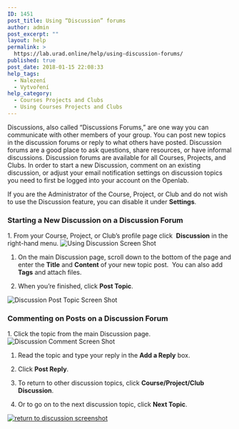 ```yaml
---
ID: 1451
post_title: Using “Discussion” forums
author: admin
post_excerpt: ""
layout: help
permalink: >
  https://lab.urad.online/help/using-discussion-forums/
published: true
post_date: 2018-01-15 22:08:33
help_tags:
  - Nalezení
  - Vytvoření
help_category:
  - Courses Projects and Clubs
  - Using Courses Projects and Clubs
---
```

Discussions, also called “Discussions Forums,” are one way you can communicate with other members of your group. You can post new topics in the discussion forums or reply to what others have posted. Discussion forums are a good place to ask questions, share resources, or have informal discussions. Discussion forums are available for all Courses, Projects, and Clubs. In order to start a new Discussion, comment on an existing discussion, or adjust your email notification settings on discussion topics you need to first be logged into your account on the Openlab.

If you are the Administrator of the Course, Project, or Club and do not wish to use the Discussion feature, you can disable it under <strong>Settings</strong>.
<h3><strong>Starting a New Discussion on a Discussion Forum</strong></h3>
1. From your Course, Project, or Club’s profile page click  <strong>Discussion</strong> in the right-hand menu.

<img class="alignnone wp-image-36512 size-full" src="https://openlab.citytech.cuny.edu/wp-content/uploads/2012/09/Using_Discussion_Forums_1_v2.png" alt="Using Discussion Screen Shot" />

1. On the main Discussion page, scroll down to the bottom of the page and enter the <strong>Title</strong> and <strong>Content</strong> of your new topic post.  You can also add <strong>Tags</strong> and attach files.

2. When you’re finished, click <strong>Post Topic</strong>.

<img class="alignnone wp-image-36514 size-full" src="https://openlab.citytech.cuny.edu/wp-content/uploads/2012/09/Using_Discussion_Forums_3_v2.png" alt="Discussion Post Topic Screen Shot" />
<h3><strong>Commenting on Posts on a Discussion Forum</strong></h3>
1. Click the topic from the main Discussion page.

<img class="alignnone wp-image-36515 size-full" src="https://openlab.citytech.cuny.edu/wp-content/uploads/2012/09/Using_Discussion_Forums_4_v2.png" alt="Discussion Comment Screen Shot" />

1. Read the topic and type your reply in the <strong>Add a Reply</strong> box.

2. Click <strong>Post Reply</strong>.

3. To return to other discussion topics, click <strong>Course/Project/Club Discussion</strong>.

4. Or to go on to the next discussion topic, click <strong>Next Topic</strong>.

<a href="https://lab.urad.online/wp-content/uploads/2012/09/Using_Discussion_Forums_5_v2.png"><img class="alignnone wp-image-36516 size-full" title="Using_Discussion_5" src="https://openlab.citytech.cuny.edu/wp-content/uploads/2012/09/Using_Discussion_Forums_5_v2.png" alt="return to discussion screenshot" /></a>

&nbsp;